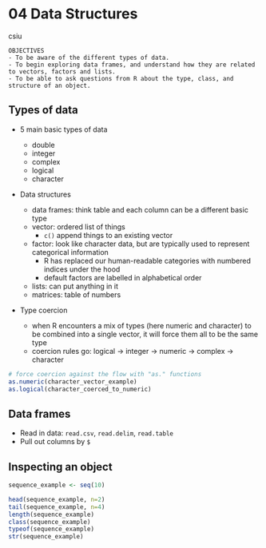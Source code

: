 # 04 Data Structures
csiu  



```
OBJECTIVES
- To be aware of the different types of data.
- To begin exploring data frames, and understand how they are related to vectors, factors and lists.
- To be able to ask questions from R about the type, class, and structure of an object.
```

## Types of data

- 5 main basic types of data
    - double
    - integer
    - complex
    - logical
    - character
- Data structures
    - data frames: think table and each column can be a different basic type
    - vector: ordered list of things
        - `c()` append things to an existing vector
    - factor: look like character data, but are typically used to represent categorical information
        - R has replaced our human-readable categories with numbered indices under the hood
        - default factors are labelled in alphabetical order
    - lists: can put anything in it
    - matrices: table of numbers

- Type coercion
    - when R encounters a mix of types (here numeric and character) to be combined into a single vector, it will force them all to be the same type
    - coercion rules go: logical -> integer -> numeric -> complex -> character


```r
# force coercion against the flow with "as." functions
as.numeric(character_vector_example)
as.logical(character_coerced_to_numeric)
```

## Data frames

- Read in data: `read.csv`, `read.delim`, `read.table`
- Pull out columns by `$` 

## Inspecting an object


```r
sequence_example <- seq(10)

head(sequence_example, n=2)
tail(sequence_example, n=4)
length(sequence_example)
class(sequence_example)
typeof(sequence_example)
str(sequence_example)
```
